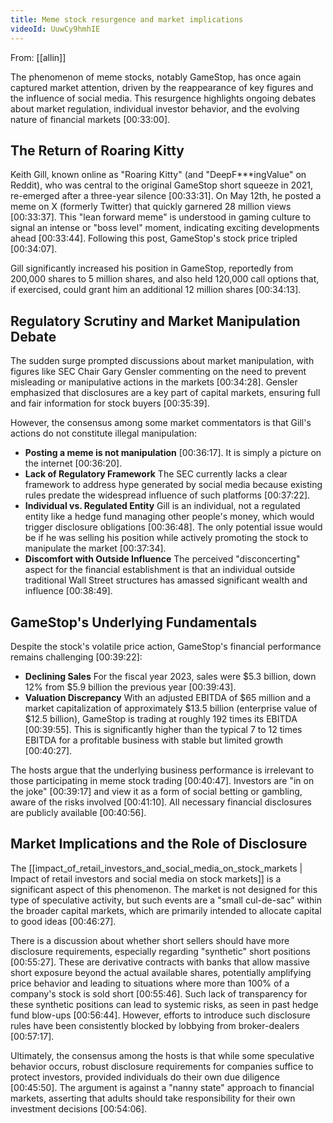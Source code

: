 ```yaml
---
title: Meme stock resurgence and market implications
videoId: UuwCy9hmhIE
---
```


From: [[allin]] <br/> 

The phenomenon of meme stocks, notably GameStop, has once again captured market attention, driven by the reappearance of key figures and the influence of social media. This resurgence highlights ongoing debates about market regulation, individual investor behavior, and the evolving nature of financial markets <a class="yt-timestamp" data-t="00:33:00">[00:33:00]</a>.

## The Return of Roaring Kitty

Keith Gill, known online as "Roaring Kitty" (and "DeepF***ingValue" on Reddit), who was central to the original GameStop short squeeze in 2021, re-emerged after a three-year silence <a class="yt-timestamp" data-t="00:33:31">[00:33:31]</a>. On May 12th, he posted a meme on X (formerly Twitter) that quickly garnered 28 million views <a class="yt-timestamp" data-t="00:33:37">[00:33:37]</a>. This "lean forward meme" is understood in gaming culture to signal an intense or "boss level" moment, indicating exciting developments ahead <a class="yt-timestamp" data-t="00:33:44">[00:33:44]</a>. Following this post, GameStop's stock price tripled <a class="yt-timestamp" data-t="00:34:07">[00:34:07]</a>.

Gill significantly increased his position in GameStop, reportedly from 200,000 shares to 5 million shares, and also held 120,000 call options that, if exercised, could grant him an additional 12 million shares <a class="yt-timestamp" data-t="00:34:13">[00:34:13]</a>.

## Regulatory Scrutiny and Market Manipulation Debate

The sudden surge prompted discussions about market manipulation, with figures like SEC Chair Gary Gensler commenting on the need to prevent misleading or manipulative actions in the markets <a class="yt-timestamp" data-t="00:34:28">[00:34:28]</a>. Gensler emphasized that disclosures are a key part of capital markets, ensuring full and fair information for stock buyers <a class="yt-timestamp" data-t="00:35:39">[00:35:39]</a>.

However, the consensus among some market commentators is that Gill's actions do not constitute illegal manipulation:
*   **Posting a meme is not manipulation** <a class="yt-timestamp" data-t="00:36:17">[00:36:17]</a>. It is simply a picture on the internet <a class="yt-timestamp" data-t="00:36:20">[00:36:20]</a>.
*   **Lack of Regulatory Framework** The SEC currently lacks a clear framework to address hype generated by social media because existing rules predate the widespread influence of such platforms <a class="yt-timestamp" data-t="00:37:22">[00:37:22]</a>.
*   **Individual vs. Regulated Entity** Gill is an individual, not a regulated entity like a hedge fund managing other people's money, which would trigger disclosure obligations <a class="yt-timestamp" data-t="00:36:48">[00:36:48]</a>. The only potential issue would be if he was selling his position while actively promoting the stock to manipulate the market <a class="yt-timestamp" data-t="00:37:34">[00:37:34]</a>.
*   **Discomfort with Outside Influence** The perceived "disconcerting" aspect for the financial establishment is that an individual outside traditional Wall Street structures has amassed significant wealth and influence <a class="yt-timestamp" data-t="00:38:49">[00:38:49]</a>.

## GameStop's Underlying Fundamentals

Despite the stock's volatile price action, GameStop's financial performance remains challenging <a class="yt-timestamp" data-t="00:39:22">[00:39:22]</a>:
*   **Declining Sales** For the fiscal year 2023, sales were $5.3 billion, down 12% from $5.9 billion the previous year <a class="yt-timestamp" data-t="00:39:43">[00:39:43]</a>.
*   **Valuation Discrepancy** With an adjusted EBITDA of $65 million and a market capitalization of approximately $13.5 billion (enterprise value of $12.5 billion), GameStop is trading at roughly 192 times its EBITDA <a class="yt-timestamp" data-t="00:39:55">[00:39:55]</a>. This is significantly higher than the typical 7 to 12 times EBITDA for a profitable business with stable but limited growth <a class="yt-timestamp" data-t="00:40:27">[00:40:27]</a>.

The hosts argue that the underlying business performance is irrelevant to those participating in meme stock trading <a class="yt-timestamp" data-t="00:40:47">[00:40:47]</a>. Investors are "in on the joke" <a class="yt-timestamp" data-t="00:39:17">[00:39:17]</a> and view it as a form of social betting or gambling, aware of the risks involved <a class="yt-timestamp" data-t="00:41:10">[00:41:10]</a>. All necessary financial disclosures are publicly available <a class="yt-timestamp" data-t="00:40:56">[00:40:56]</a>.

## Market Implications and the Role of Disclosure

The [[impact_of_retail_investors_and_social_media_on_stock_markets | Impact of retail investors and social media on stock markets]] is a significant aspect of this phenomenon. The market is not designed for this type of speculative activity, but such events are a "small cul-de-sac" within the broader capital markets, which are primarily intended to allocate capital to good ideas <a class="yt-timestamp" data-t="00:46:27">[00:46:27]</a>.

There is a discussion about whether short sellers should have more disclosure requirements, especially regarding "synthetic" short positions <a class="yt-timestamp" data-t="00:55:27">[00:55:27]</a>. These are derivative contracts with banks that allow massive short exposure beyond the actual available shares, potentially amplifying price behavior and leading to situations where more than 100% of a company's stock is sold short <a class="yt-timestamp" data-t="00:55:46">[00:55:46]</a>. Such lack of transparency for these synthetic positions can lead to systemic risks, as seen in past hedge fund blow-ups <a class="yt-timestamp" data-t="00:56:44">[00:56:44]</a>. However, efforts to introduce such disclosure rules have been consistently blocked by lobbying from broker-dealers <a class="yt-timestamp" data-t="00:57:17">[00:57:17]</a>.

Ultimately, the consensus among the hosts is that while some speculative behavior occurs, robust disclosure requirements for companies suffice to protect investors, provided individuals do their own due diligence <a class="yt-timestamp" data-t="00:45:50">[00:45:50]</a>. The argument is against a "nanny state" approach to financial markets, asserting that adults should take responsibility for their own investment decisions <a class="yt-timestamp" data-t="00:54:06">[00:54:06]</a>.